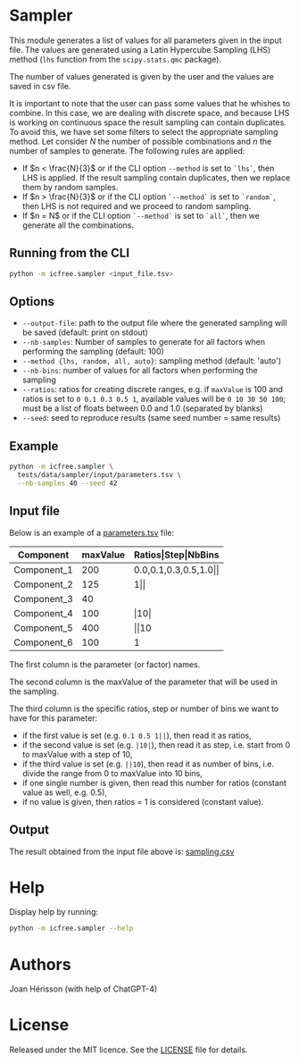
# Sampler
This module generates a list of values for all parameters given in the input file. The values are generated using a Latin Hypercube Sampling (LHS) method (`lhs` function from the `scipy.stats.qmc` package).

The number of values generated is given by the user and the values are saved in csv file.

It is important to note that the user can pass some values that he whishes to combine. In this case, we are dealing with discrete space, and because LHS is working on continuous space the result sampling can contain duplicates. To avoid this, we have set some filters to select the appropriate sampling method. Let consider $N$ the number of possible combinations and $n$ the number of samples to generate. The following rules are applied:
<ul>
<li>If $n < \frac{N}{3}$ or if the CLI option <code>--method</code> is set to <code>`lhs`</code>, then LHS is applied. If the result sampling contain duplicates, then we replace them by random samples.</li>
<li>If $n > \frac{N}{3}$ or if the CLI option <code>`--method`</code> is set to <code>`random`</code>, then LHS is not required and we proceed to random sampling.</li>
<li>If $n = N$ or if the CLI option <code>`--method`</code> is set to <code>`all`</code>, then we generate all the combinations.</li>
</ul>

## Running from the CLI
~~~bash
python -m icfree.sampler <input_file.tsv>
~~~

## Options
<ul>  
<li><code>--output-file</code>: path to the output file where the generated sampling will be saved (default: print on stdout)</li>
<li><code>--nb-samples</code>: Number of samples to generate for all factors when performing the sampling (default: 100)</li>
<li><code>--method {lhs, random, all, auto}</code>: sampling method (default: 'auto')</li>
<li><code>--nb-bins</code>: number of values for all factors when performing the sampling</li>
<li><code>--ratios</code>: ratios for creating discrete ranges, e.g. if <code>maxValue</code> is 100 and ratios is set to <code>0 0.1 0.3 0.5 1</code>, available values will be <code>0 10 30 50 100</code>; must be a list of floats between 0.0 and 1.0 (separated by blanks)</li>
<li><code>--seed</code>: seed to reproduce results (same seed number = same results)</li>
</ul>

## Example
~~~bash
python -m icfree.sampler \
  tests/data/sampler/input/parameters.tsv \
  --nb-samples 40 --seed 42
~~~

## Input file

Below is an example of a [parameters.tsv](/tests/data/sampler/input/parameters.tsv) file:


|Component  |maxValue|Ratios&#124;Step&#124;NbBins   |
|-----------|--------|---------------------|
|Component_1|200     |0.0,0.1,0.3,0.5,1.0&#124;&#124;|
|Component_2|125     |1&#124;&#124;                  |
|Component_3|40      |                     |
|Component_4|100     |&#124;10&#124;                 |
|Component_5|400     |&#124;&#124;10                 |
|Component_6|100     |1                    |

The first column is the parameter (or factor) names.

The second column is the maxValue of the parameter that will be used in the sampling.

The third column is the specific ratios, step or number of bins we want to have for this parameter:
* if the first value is set (e.g. `0.1 0.5 1||`), then read it as ratios,
* if the second value is set (e.g. `|10|`), then read it as step, i.e. start from 0 to maxValue with a step of 10,
* if the third value is set (e.g. `||10`), then read it as number of bins, i.e. divide the range from 0 to maxValue into 10 bins,
* if one single number is given, then read this number for ratios (constant value as well, e.g. 0.5),
* if no value is given, then ratios = 1 is considered (constant value).


## Output
The result obtained from the input file above is: [sampling.csv](/tests/data/sampler/output/sampling.csv)


# Help
Display help by running:
~~~bash
python -m icfree.sampler --help
~~~

# Authors
Joan Hérisson (with help of ChatGPT-4)

# License
Released under the MIT licence. See the [LICENSE](https://github.com/brsynth/icfree-ml/blob/main/LICENSE.md) file for details.

